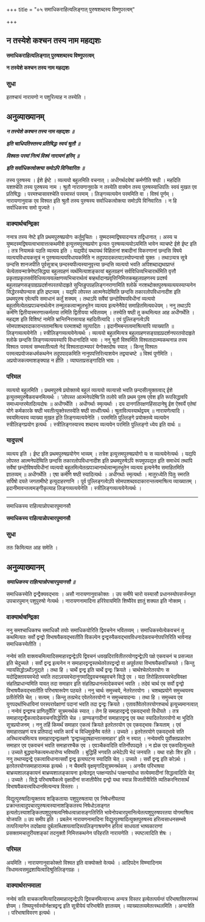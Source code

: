 +++
title = "०५ समाधिकराहित्यलिङ्गात् पुरुषशब्दस्य विष्णुपरत्वम्"

+++


## न तस्येशे कश्चन तस्य नाम महद्यशः

**समाधिकराहित्यलिङ्गात् पुरुषशब्दस्य विष्णुपरत्वम्**

**न तस्येशे कश्चन तस्य नाम महद्यशः**

### **सुधा**

इतश्चायं नारायणो न पशुरित्याह न तस्येति ।

## **अनुव्याख्यानम्**

***न तस्येशे कश्चन तस्य नाम महद्यशः ॥***

***इति चाधिपतिस्तस्य प्रतिषिद्धः स्वयं श्रुतौ ॥***

***विश्वतः परमां नित्यं विश्वं नारायणं हरिम् ॥***

***इति सर्वाधिकत्वोक्त्या समोऽपि विनिवारितः ॥***

तस्य पुरुषस्य । ईशे ईष्टे । व्यत्ययो बहुलमिति वचनात् । अधीगर्थदयेषां कर्मणीति षष्ठी । महदिति यशश्चेति तस्य पुरुषस्य नाम । श्रुतौ नारायणानुवाके न तस्येति वाक्येन तस्य पुरुषस्याधिपतिः स्वयं मुखत एव प्रतिषिद्धः । परमश्चासावश्चेति परमास्तं परमाम् । लिङ्गव्यत्ययेन परममिति वा । विश्वं पूर्णम् । नारायणानुवाक एव विश्वत इति श्रुतौ तस्य पुरुषस्य सर्वाधिकत्वोक्त्या समोऽपि विनिवारितः । न हि सर्वाधिकस्य समो युज्यते ।

### **वाक्यार्थचन्द्रिका**

नन्वत्र तस्य नेष्टे इति प्रथमपुरुषप्रयोगः कर्तुमुचितः । युष्मदस्माद्विषयादन्यत्र तद्विधानात् । अस्य च युष्मदस्मद्विषयत्वाभावात्तत्कथमीशे इत्युत्तमपुरुषप्रयोग इत्यतः पुरुषव्यत्ययोऽयमिति भावेन व्याचष्टे ईशे ईष्ट इति । तत्र नियामकं पठति व्यत्यय इति । यद्यपीदं यथायथं विहितानां शबादीनां विकरणानां छन्दसि विषये व्यत्ययविधायकसूत्रं न पुरुषव्यत्ययविधायकमिति न तदुपपादकतयाऽस्योपन्यासो युक्तः । तथाऽप्यत्र सूत्रे छन्दसि शानजपीति पूर्वसूत्राच् छन्दस्यपीत्यस्यानुवृत्त्या छन्दसि व्यत्ययो भवति अपिशब्दाद्यथाप्राप्तं चेत्येतावन्मात्रेणेष्टसिद्ध्या बहुलग्रहणं व्यर्थमित्याशङ्कायां बहुलग्रहणं सर्वविधिव्यभिचारार्थमिति वृत्तौ प्रकृताप्रकृतसर्वविधिव्यत्ययलक्षणव्यभिचारार्थत्वं बव्हर्थादानप्रवृत्तिनिमित्तकबहुलग्रहणस्य प्रदर्श्य बहुलग्रहणसङ्ग्राह्यप्रदर्शनपरतयोदाहृते सुप्तिङुपग्रहलिङ्गनराणामिति श्लोके नरशब्दोक्तपुरुषव्यत्ययस्याप्यनेन सिद्धेरस्योपन्यास इति द्रष्टव्यम् । यद्यपि लोपस्त आत्मनेपदेष्विति छन्दसि तकारलोपविधानादीश इति प्रथमपुरुष एवेत्यपि समाधानं कर्तुं शक्यम् । तथाऽपि सर्वेषां छन्दोविषयविधीनां व्यत्ययो बहुलमित्येतत्प्रपञ्चनार्थत्वेन तन्मूलकत्वान्मूलभूतेन व्यत्यय इत्यनेनैवेदं समाहितमित्यवधेयम् । ननु तथाऽपि कर्मणि द्वितीयास्मरणात्कर्मतया तमिति द्वितीयया भवितव्यम् । तस्येति षष्ठी तु कथमित्यत आह अधीगर्थेति । महद्यश इति विशिष्टं नामेति भ्रान्तिनिरासायाह महदितीत्यादि । एवं पुल्लिङ्गत्वेऽपि सोमपाशब्दवदाकारान्ततामाश्रित्य परमाशब्दो व्युत्पादितः । इदानीमबन्तत्वमाश्रित्यापि व्याख्याति ॥ लिङ्गव्यत्ययेनेति । स्त्रीलिङ्गव्यत्ययेनेत्यर्थः । व्यत्ययो बहुलमित्यत्र बहुलग्रहणसङ्ग्राह्यप्रदर्शनपरतयोदाहृते श्लोके छन्दसि लिङ्गव्यत्ययस्यापि विधानादिति भावः । ननु श्रुतौ विश्वमिति विश्वतादात्म्यकथनान्न तस्य विश्वतः परमत्वं सम्भवतीत्यतो नेदं विश्वतादात्म्यपरं येनोक्तदोषः स्यात् । किन्तु विश्वतः परमत्वप्रयोजकधर्मकथनेन तदुपपादकमिति नानुपपत्तिरित्याशयेन तद्व्याचष्टे ॥ विश्वं पूर्णमिति । अप्रयोजकत्वमाशङ्क्याह न हीति । व्याघताप्रसङ्गादिति भावः ।

### **परिमल** 

व्यत्ययो बहुलमिति । प्रथमपुरुषे प्रयोक्तव्ये बहुलं व्यत्ययो व्यत्यासो भवति छन्दसीत्युक्तत्वाद् ईशे इत्युत्तमपुरुषैकवचनमित्यर्थः । ‘लोपस्त आत्मनेपदेष्वि’ति तलोपे सति प्रथम पुरुष एवेश इति रूपसिद्धावपि समाध्यन्तरमेतदित्यदोषः ॥ अधीगर्थेति । अधीगर्थाः स्मृत्यर्थाः । दय दानगतिरक्षणहिंसादानेषु ईश ऐश्वर्ये एतेषां योगे कर्मकारके षष्ठी भवतीत्युक्तेस्तस्येति षष्ठी साध्वीत्यर्थः। श्रुतावित्यस्यार्थद्वयम् ॥ नारायणेत्यादि । स्वयमित्यस्य व्याख्या मुखत इति लिङ्गव्यत्ययेनेति । परममिति पुल्लिङ्गे प्रयोक्तव्ये व्यत्ययेन स्त्रीलिङ्गप्रयोग इत्यर्थः । स्त्रीलिङ्गस्यास्य शब्दस्य व्यत्ययेन परमिति पुल्लिङ्गो ध्येय इति वार्थः ॥

### **यादुपत्यं**

व्यत्यय इति । ईष्ट इति प्रथमपुरुषप्रयोगेण भाव्यम् । तत्रेश इत्युत्तमपुरुषप्रयोगो यः स व्यत्ययेनेत्यर्थः । यद्यपि लोपस्त आत्मनेपदेष्विति छन्दसि तकारलोपविधानादीश इति प्रथमपुरुषेऽपि रूपमुपपद्यत इति समाधेयं तथापि सर्वेषां छन्दोविषयविधीनां व्यत्ययो बहुलमित्येतत्प्रपञ्चानार्थत्वान्मूलभूतेन व्यत्यय इत्यनेनैव समाहितमिति ज्ञातव्यम् ॥ अधीगर्थेति । एषा कर्मणि षष्ठी स्यादित्यर्थः । अधीगर्थाः स्मृत्यर्थाः । मातुरध्येति पितुः स्मरति सर्पिषो दयते जगतामीष्टे इत्युदाहरणानि । पूर्व पुल्लिङ्गत्वेऽपि सोमपाशब्दवदाकारान्तत्वमाश्रित्य व्याख्यातम् । इदानीमावन्तत्वमङ्गीकृत्याह लिङ्गव्यत्ययेनेति । स्त्रीलिङ्गव्यत्ययेनेत्यर्थः ।

------------------------------------------------------------------------

समाधिकस्य राहित्यान्नोपचारपुमानसौ

**समाधिकस्य राहित्यान्नोपचारपुमानसौ**

### **सुधा**

ततः किमित्यत आह समेति ।

## **अनुव्याख्यानम्**

***समाधिकस्य राहित्यान्नोपचारपुमानसौ ॥***

समाधिकस्येति द्वन्द्वैक्यवद्भावः । असौ नारायणानुवाकोक्तः । उप समीपे चारो यस्यासौ प्रधानस्योपसर्जनभूत उपचारपुमान् पशुपुरुषो नेत्यर्थः । नारायणनामादिना हरिरेवायमिति शिष्यैरेव ज्ञातुं शक्यत इति नोक्तम् ।

### **वाक्यार्थचन्द्रिका**

ननु समश्चाधिकश्च समाधिकौ तयोः समाधिकयोरिति द्विवचनेन भवितव्यम् । समाधिकस्येत्येकवचनं तु कथमित्यतः सर्वो द्वन्द्वो विभाषयैकवद्भवतीति विकल्पेन द्वन्द्वस्यैकवद्भावविधनादेकवचनोपपत्तिरिति भावेनाह समाधिकस्येतीति ।

नन्वेवं सति वाक्त्वचमित्यादिसमाहारद्वन्द्वेऽपि द्विवचनं धवखदिरावितीतरयोगद्वन्द्वेऽपि पक्षे एकवचनं च प्रसज्यत इति चेदुच्यते । सर्वो द्वन्द्व इत्यनेन न समाहारद्वन्द्वस्तथेतरेतरद्वन्द्वो वा अपूर्वतया विभाषयैकवत्क्रियते । किन्तु न्यायसिद्धोऽर्थोऽनूद्यते । तथा हि । चार्थे द्वन्द्व इति चार्थे द्वन्द्वः क्रियते । चार्थश्चेतरेतरयोगः स यदोद्रिक्तावयवभेदो भवति तदाऽवयवभेदानुगमाद्द्विवचनबहुवचने सिद्धे एव । यदा तिरोहितावयवभेदविवक्षा संहतिप्राधान्यमिति यावत् तदा समाहार इति संहतिप्रधानत्वादेकवचनं भवति । तदेवं चार्थ एव सर्वो द्वन्द्वो विभाषयैकवद्भवतीति परिभाषारूपेण पठ्यते । ननु चार्थः समुच्चये, नेतरेतरयोगः । चशब्दप्रयोगे समुच्चयस्य प्रतीतेरिति चेत् । सत्यम् । किन्तु तत्प्रभेद एवेतरेतरयोगो न समुच्चयादन्यः । तथा हि । समुच्चय एव युगपदर्थाभिधायिनां परस्परापेक्षाणां पदानां भवति तदा द्वन्द्वः क्रियते । एतावतैवेतरेतरयोगश्चार्थ इत्युच्यमानत्वात् । नन्वेवं द्वन्द्वश्च प्राणितूर्येति’ सूत्रमनर्थकं स्यात् । तेन हि समाहारद्वन्द्वे एकवद्भावो विधीयते । तत्र समाहारद्वन्द्वैकत्वादेकवचनसिद्धेरिति चेन्न । प्राण्यङ्गादीनां समाहारद्वन्द्व एव यथा स्यादितरेतरयोगो मा भूदिति सूत्रप्रयोजनम् । ननु तर्हि किमर्थं समाहार एकत्वं क्रियते इतरेतरयोग एव एकवद्भावः क्रियताम् । एवं समाहारग्रहणं यत्र प्रतिपाद्यं भवति कार्यं च विधिमुखेनैव वर्तते । उच्यते । इतरेतरयोगे एकवद्भावे सति अस्थित्वचमित्यत्र समाहारद्वन्द्वलक्षणे ‘द्वन्द्वाच्चुदषहान्तात्समाहार’ इति न स्यात् । नन्वेवमपि पूर्वोक्तप्रकारेण समाहार एव एकवचनं भवति समाहारश्चैक एव । एवञ्चैकवदिति वतिर्नोपपद्यते । न ह्येक एव एकवदित्युच्यते । उच्यते बुद्ध्यानेकत्वमध्यारोप्य भविष्यति । बुद्धिर्हि भगवति अभेदेऽपि भेदं जनयति । यथा राहोः शिर इति । ननु तथाप्यद्वन्द्वे एकत्वाविधानात्सर्वो द्वन्द्व इत्यघटना स्यादिति चेत् । उच्यते । सर्वो द्वन्द्व इति कोऽर्थः । इतरेतरयोगसमाहारात्मक इत्यर्थः । न चैवमपि वृक्षमृगादिसूत्रमनर्थकम् । अनयैव परिभाषया बाभ्रव्यशालङ्कायनं बाभ्रव्यशालङ्कायना इत्येतद्वत् प्लक्षन्यग्रोधं प्लक्षन्यग्रोधा सत्येवमादीनां सिद्धत्वादिति चेत् । उच्यते । सिद्धे परिभाषयैकत्वे वृक्षादीनां सजातीयैरेव द्वन्द्वो यथा स्यान्न विजातीयैरिति व्यतिकरनिरासार्थं विभाषयैकवत्त्वविधानमित्यन्यत्र विस्तरः ।

विद्युत्पुरुषादित्युक्तस्य शङ्कितायाः पशुपुरुषताया एव निषेधनीयतया प्रक्रान्तत्वादुपचारपुरुषत्वस्यानाशङ्कितस्य निषेधोऽसङ्गत इत्यतोऽस्याशङ्कितपशुपुरुषत्वनिषेधत्वान्नासङ्गतिरिति भावेनोपचारपुमानित्येतत्पशुपुरुषपरतया योगमाश्रित्य योजयति ॥ उप समीप इति । प्रबलेन नारायणनामादिना विद्युत्पुरुषादित्युक्तपुरुषस्य हरित्वसाधनसम्भवे तत्परित्यागेन तदपेक्षया दुर्बलाब्धिशयत्वादिरूपलिङ्गाश्रयणेन हरित्वं साधयतां भाष्यकाराणां प्रसक्तामचातुरीयशङ्कां तदनुक्तौ निमित्तकथनेन परिहरति नारायणेति । स्पष्टत्वादिति शेषः ।

### **परिमल** 

अयमिति । नारायणानुवाकोक्तो विश्वत इति वाक्योक्तो वेत्यर्थः । आदिपदेन विष्ण्वादिनाम त्रिधामत्वसमुद्रशायित्वादिश्रुतिलिङ्गग्रहः ।

### **वाक्यार्थरत्नमाला**

नन्वेवं सति वाचकत्वमित्यादिसमाहारद्वन्द्वेऽपि द्विवचनमित्यारभ्य अन्यत्र विस्तर इत्येतत्पर्यन्तं परिभाषाविवरणस्थं ज्ञेयम् । तिष्यपुनर्वस्वोर्नक्षत्रद्वन्द्व इति सूत्रीयेयं परिभाषेति ज्ञातव्यम् । व्याख्यातव्यमेतत्स्थलमिति । अन्यत्रेति । परिभाषाविवरण इत्यर्थः ।

